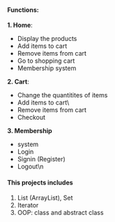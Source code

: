 #### Functions:

**1. Home**:
- Display the products
- Add items to cart
- Remove items from cart
- Go to shopping cart
- Membership system

**2. Cart**:
- Change the quantitites of items
- 	Add items to cart\
- 	Remove items from cart
- 	Checkout

**3. Membership**
- system
- Login
- Signin (Register)
- Logout\n

#### This projects includes
1. List (ArrayList), Set
2. Iterator
3. OOP: class and abstract class
